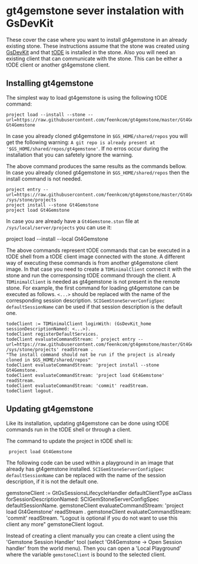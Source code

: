 # gt4gemstone sever instalation with GsDevKit

These cover the case where you want to install gt4gemstone in an already existing stone. These instructions assume that the stone was created using [GsDevKit](https://github.com/GsDevKit/GsDevKit_home#installation) and that [tODE](https://github.com/dalehenrich/tode) is installed in the stone. Also you will need an existing client that can communicate with the stone. This can be either a tODE client or another gt4gemstone client.

## Installing gt4gemstone

The simplest way to load gt4gemstone is using the following tODE command:

    project load --install --stone --url=https://raw.githubusercontent.com/feenkcom/gt4gemstone/master/Gt4Gemstone.ston Gt4Gemstone

In case you already cloned gt4gemstone in `$GS_HOME/shared/repos` you will get the following warning:  `A git repo is already present at '$GS_HOME/shared/repos/gt4gemstone'`. If no erros occur during the installation that you can safetely ignore the warning.
 
The above command produces the same results as the commands bellow. In case you already cloned gt4gemstone in `$GS_HOME/shared/repos` then the install command is not needed.

    project entry --url=https://raw.githubusercontent.com/feenkcom/gt4gemstone/master/Gt4Gemstone.ston  /sys/stone/projects
    project install --stone Gt4Gemstone
    project load Gt4Gemstone
   
In case you are already have a `Gt4Gemstone.ston` file at `/sys/local/server/projects` you can use it:
 
   project load --install --local Gt4Gemstone
   
The above commands represent tODE commands that can be executed in a tODE shell from a tODE client image connected with the stone. A different way of executing these commands is from another gt4gemstone client image.  In that case you need to create a `TDMinimalClient` connect it with the stone and run the corresponsing tODE command through the client. A `TDMinimalClient` is needed as gt4gemstone is not present in the remote stone. For example, the first command for loading gt4gemstone can be executed as follows. `<...>` should be replaced with the name of the corresponding session description. `SCIGemStoneServerConfigSpec defaultSessionName` can be used if that session description is the default one.

    todeClient := TDMinimalClient loginWith: (GsDevKit_home sessionDescriptionNamed: <...>).
    todeClient registerDefaultServices.
    todeClient evaluateCommandStream: ' project entry --url=https://raw.githubusercontent.com/feenkcom/gt4gemstone/master/Gt4Gemstone.ston  /sys/stone/projects' readStream .
    "The install command should not be run if the project is already cloned in $GS_HOME/shared/repos"
    todeClient evaluateCommandStream: 'project install --stone Gt4Gemstone.
    todeClient evaluateCommandStream: 'project load Gt4Gemstone' readStream.
    todeClient evaluateCommandStream: 'commit' readStream. 
    todeClient logout.

## Updating gt4gemstone

Like its installation, updating gt4gemstone can be done using tODE commands run in the tODE shell or through a client.

The command to update the project in tODE shell is:

     project load Gt4Gemstone
     
The following code can be used within a playground in an image that already has gt4gemstone installed. `SCIGemStoneServerConfigSpec defaultSessionName` can be replaced with the name of the session description, if it is not the default one.

gemstoneClient := GtGsSessionsLifecycleHandler defaultClientType asClass forSessionDescriptionNamed: SCIGemStoneServerConfigSpec defaultSessionName.
gemstoneClient evaluateCommandStream: 'project load Gt4Gemstone' readStream .
gemstoneClient evaluateCommandStream: 'commit' readStream.
"Logout is optional if you do not want to use this client any more"
gemstoneClient logout.

Instead of creating a client manually you can create a client using the 'Gemstone Session Handler' tool (select 'Gt4Gemstone -> Open Session handler' from the world menu). Then you can open a 'Local Playground' where the variable `gemstoneClient` is bound to the selected client.


